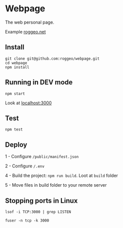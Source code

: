 # Webpage

The web personal page.

Example [roggeo.net](http://roggeo.net)


## Install

    git clone git@github.com:roggeo/webpage.git
    cd webpage
    npm install

## Running in DEV mode


    npm start


Look at [localhost:3000](http://localhost:3000)


## Test

    npm test


## Deploy

1 - Configure ``/public/manifest.json``

2 - Configure ``/.env``

4 - Build the project: ``npm run build``. Loot at ``build`` folder

5 - Move files in build folder to your remote server


## Stopping ports in Linux

    lsof -i TCP:3000 | grep LISTEN

    fuser -n tcp -k 3000
